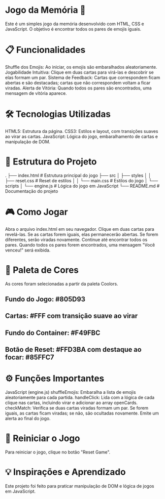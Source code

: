 # Jogo da Memória 🧠
Este é um simples jogo da memória desenvolvido com HTML, CSS e JavaScript. O objetivo é encontrar todos os pares de emojis iguais.

# 📋 Funcionalidades

 Shuffle dos Emojis: Ao iniciar, os emojis são embaralhados aleatoriamente.
 Jogabilidade Intuitiva: Clique em duas cartas para virá-las e descobrir se elas formam um par.
 Sistema de Feedback: Cartas que correspondem ficam abertas e são destacadas; cartas que não correspondem voltam a ficar viradas.
 Alerta de Vitória: Quando todos os pares são encontrados, uma mensagem de vitória aparece.

# 🛠️ Tecnologias Utilizadas

HTML5: Estrutura da página.
CSS3: Estilos e layout, com transições suaves ao virar as cartas.
JavaScript: Lógica do jogo, embaralhamento de cartas e manipulação de DOM.

# 📂 Estrutura do Projeto
.
├── index.html           # Estrutura principal do jogo
├── src
│   ├── styles
│   │   ├── reset.css    # Reset de estilos
│   │   └── main.css     # Estilos do jogo
│   └── scripts
│       └── engine.js    # Lógica do jogo em JavaScript
└── README.md            # Documentação do projeto

# 🎮 Como Jogar

Abra o arquivo index.html em seu navegador.
Clique em duas cartas para revelá-las.
Se as cartas forem iguais, elas permanecerão abertas. Se forem diferentes, serão viradas novamente.
Continue até encontrar todos os pares. Quando todos os pares forem encontrados, uma mensagem "Você venceu!" será exibida.

# 🎨 Paleta de Cores
As cores foram selecionadas a partir da paleta Coolors.

## Fundo do Jogo: #805D93
## Cartas: #FFF com transição suave ao virar
## Fundo do Container: #F49FBC
## Botão de Reset: #FFD3BA com destaque ao focar: #85FFC7

# ⚙️ Funções Importantes

JavaScript (engine.js)
shuffleEmojis: Embaralha a lista de emojis aleatoriamente para cada partida.
handleClick: Lida com a lógica de cada clique nas cartas, incluindo virar e adicionar ao array openCards.
checkMatch: Verifica se duas cartas viradas formam um par. Se forem iguais, as cartas ficam viradas; se não, são ocultadas novamente. Emite um alerta ao final do jogo.

# 🔄 Reiniciar o Jogo

Para reiniciar o jogo, clique no botão "Reset Game".

# 💡 Inspirações e Aprendizado

Este projeto foi feito para praticar manipulação de DOM e lógica de jogos em JavaScript.

